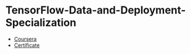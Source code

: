 # TensorFlow-Data-and-Deployment-Specialization
- [Coursera](https://www.coursera.org/specializations/tensorflow-data-and-deployment)
- [Certificate](https://www.coursera.org/account/accomplishments/specialization/137G60RRN8NY)
